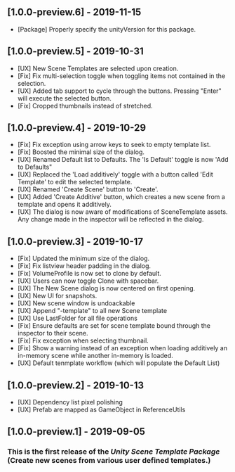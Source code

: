 ## [1.0.0-preview.6] - 2019-11-15
- [Package] Properly specify the unityVersion for this package.

## [1.0.0-preview.5] - 2019-10-31
- [UX] New Scene Templates are selected upon creation.
- [Fix] Fix multi-selection toggle when toggling items not contained in the selection.
- [UX] Added tab support to cycle through the buttons. Pressing "Enter" will execute the selected button.
- [Fix] Cropped thumbnails instead of stretched.

## [1.0.0-preview.4] - 2019-10-29
- [Fix] Fix exception using arrow keys to seek to empty template list.
- [Fix] Boosted the minimal size of the dialog.
- [UX] Renamed Default list to Defaults. The 'Is Default' toggle is now 'Add to Defaults"
- [UX] Replaced the 'Load additively' toggle with a button called 'Edit Template' to edit the selected template.
- [UX] Renamed 'Create Scene' button to 'Create'.
- [UX] Added 'Create Additive' button, which creates a new scene from a template and opens it additively.
- [UX] The dialog is now aware of modifications of SceneTemplate assets. Any change made in the inspector will be reflected in the dialog.

## [1.0.0-preview.3] - 2019-10-17
- [Fix] Updated the minimum size of the dialog.
- [Fix] Fix listview header padding in the dialog.
- [Fix] VolumeProfile is now set to clone by default.
- [UX] Users can now toggle Clone with spacebar.
- [UX] The New Scene dialog is now centered on first opening.
- [UX] New UI for snapshots.
- [UX] New scene window is undoackable
- [UX] Append "-template" to all new Scene template
- [UX] Use LastFolder for all file operations
- [Fix] Ensure defaults are set for scene template bound through the inspector to their scene.
- [Fix] Fix exception when selecting thumbnail.
- [Fix] Show a warning instead of an exception when loading additively an in-memory scene while another in-memory is loaded.
- [UX] Default tenmplate workflow (which will populate the Default List)


## [1.0.0-preview.2] - 2019-10-13
- [UX] Dependency list pixel polishing
- [UX] Prefab are mapped as GameObject in ReferenceUtils

## [1.0.0-preview.1] - 2019-09-05
### This is the first release of the *Unity Scene Template Package* (Create new scenes from various user defined templates.)
